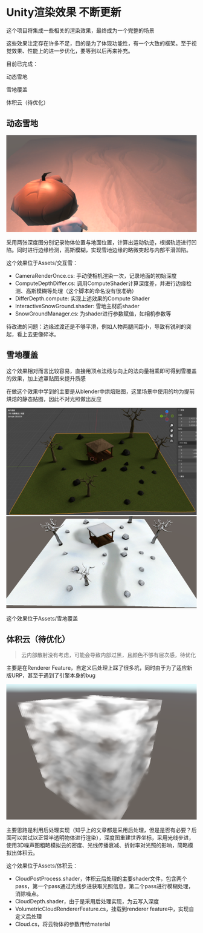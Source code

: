 # Unity渲染效果 不断更新

这个项目将集成一些相关的渲染效果，最终成为一个完整的场景

这些效果注定存在许多不足，目的是为了体现功能性，有一个大致的框架。至于视觉效果、性能上的进一步优化，要等到以后再来补充。

目前已完成：

动态雪地

雪地覆盖

体积云（待优化）

## 动态雪地



<img src="./README.assets/image-20230731163813301.png" alt="image-20230731163813301" style="zoom:50%;" />

采用两张深度图分别记录物体位置与地面位置，计算出运动轨迹，根据轨迹进行凹陷。同时进行边缘检测，高斯模糊，实现雪地边缘的略微突起与内部平滑凹陷。

这个效果位于Assets/交互雪：

- CameraRenderOnce.cs: 手动使相机渲染一次，记录地面的初始深度
- ComputeDepthDiffer.cs: 调用ComputeShader计算深度差，并进行边缘检测、高斯模糊等处理（这个脚本的命名没有很准确）
- DifferDepth.compute: 实现上述效果的Compute Shader
- InteractiveSnowGround.shader: 雪地主材质shader
- SnowGroundManager.cs: 为shader进行参数赋值，如相机参数等

待改进的问题：边缘过渡还是不够平滑，例如人物两腿间距小，导致有锐利的突起，看上去更像碎冰。



## 雪地覆盖

这个效果相对而言比较容易，直接用顶点法线与向上的法向量相乘即可得到雪覆盖的效果，加上遮罩贴图来提升质感

在做这个效果中学到的主要是从blender中烘焙贴图，这里场景中使用的均为提前烘焙的静态贴图，因此不对光照做出反应

<img src="./README.assets/image-20230816215429288.png" alt="image-20230816215429288" style="zoom:67%;" />

<img src="./README.assets/image-20230803134434173.png" alt="image-20230803134434173" style="zoom:75%;" />

这个效果位于Assets/雪地覆盖

## 体积云（待优化）

> 云内部散射没有考虑，可能会导致内部过黑，且颜色不够有层次感，待优化

主要是在Renderer Feature，自定义后处理上踩了很多坑，同时由于为了适应新版URP，甚至于遇到了引擎本身的bug

<img src="./README.assets/image-20230816212504895.png" alt="image-20230816212504895" style="zoom:75%;" />

主要思路是利用后处理实现（知乎上的文章都是采用后处理，但是是否有必要？后面可以尝试以正常半透明物体进行渲染），深度图重建世界坐标，采用光线步进，使用3D噪声图粗略模拟云的密度、光线传播衰减、折射率对光照的影响，简略模拟出体积云。

这个效果位于Assets/体积云：

- CloudPostProcess.shader，体积云后处理的主要shader文件，包含两个pass，第一个pass通过光线步进获取光照信息，第二个pass进行模糊处理，消除噪点。
- CloudDepth.shader，由于是采用后处理实现，为云写入深度
- VolumetricCloudRendererFeature.cs，挂载到renderer feature中，实现自定义后处理
- Cloud.cs，将云物体的参数传给material

